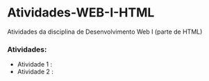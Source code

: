 # Atividades-WEB-I-HTML

Atividades da disciplina de Desenvolvimento Web I (parte de HTML)

### Atividades:
- Atividade 1 : <blablabla>
- Atividade 2 : <blablabla>
